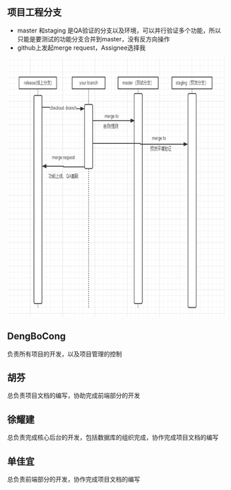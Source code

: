 ## 项目工程分支
+ master 和staging 是QA验证的分支以及环境，可以并行验证多个功能，所以只能是要测试的功能分支合并到master，没有反方向操作
+ github上发起merge request，Assignee选择我
<div align=center><img src="https://raw.githubusercontent.com/DengBoCong/guide-log/master/res/gitflow.png" width="600" height= "600"></div>

## DengBoCong
负责所有项目的开发，以及项目管理的控制

## 胡芬
总负责项目文档的编写，协助完成前端部分的开发

## 徐耀建
总负责完成核心后台的开发，包括数据库的组织完成，协作完成项目文档的编写

## 单佳宜
总负责前端部分的开发，协作完成项目文档的编写
